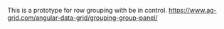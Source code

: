 This is a prototype for row grouping with be in control. https://www.ag-grid.com/angular-data-grid/grouping-group-panel/ 
